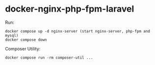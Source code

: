 # docker-nginx-php-fpm-laravel

Run:
```
docker compose up -d nginx-server (start nginx-server, php-fpm and mysql)
docker compose down
```

Composer Utility:
```
docker compose run -rm composer-util ...
```